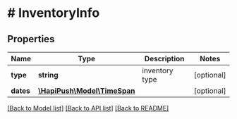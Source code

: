 # # InventoryInfo

## Properties

Name | Type | Description | Notes
------------ | ------------- | ------------- | -------------
**type** | **string** | inventory type | [optional] 
**dates** | [**\HapiPush\Model\TimeSpan**](TimeSpan.md) |  | [optional] 

[[Back to Model list]](../../README.md#documentation-for-models) [[Back to API list]](../../README.md#documentation-for-api-endpoints) [[Back to README]](../../README.md)


